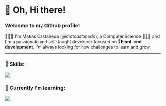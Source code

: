 # :wave: Oh, Hi there!

### Welcome to my Github profile!

🧑🏻‍💻 I'm Matías Castañeda (*@matcastaneda*), a Computer Science 🧑🏻‍💻 and I'm a passionate and self-taught developer focused on :rocket:**Front-end development**. I'm always looking for new challenges to learn and grow.

---

### :wrench: Skills:

<p>
  <a href="https://skillicons.dev">
    <img src="https://skillicons.dev/icons?i=js,html,css,nodejs,react,express,mysql,firebase,tailwind,vscode,vite,figma,xd,git"/>
  </a>
</p>

### 🌱 Currently I'm learning:

<p>
  <a href="https://skillicons.dev">
    <img src="https://skillicons.dev/icons?i=typescript,next,nest,mongo"/>
  </a>
</p>

